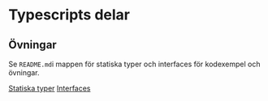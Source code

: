 # Typescripts delar

## Övningar

Se `README.md`i mappen för statiska typer och interfaces för kodexempel och övningar.

[Statiska typer](https://github.com/FE23-Fullstackutveckling-med-Typescript/typescripts-delar/statiska-typer)
[Interfaces](https://github.com/FE23-Fullstackutveckling-med-Typescript/typescripts-delar/interfaces)
